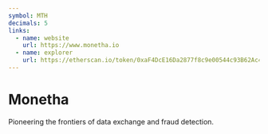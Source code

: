 ```yaml
---
symbol: MTH
decimals: 5
links:
  - name: website
    url: https://www.monetha.io
  - name: explorer
    url: https://etherscan.io/token/0xaF4DcE16Da2877f8c9e00544c93B62Ac40631F16
---
```


# Monetha

Pioneering the frontiers of data exchange and fraud detection.
